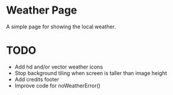 # Weather Page
A simple page for showing the local weather.

# TODO
* Add hd and/or vector weather icons
* Stop background tiling when screen is taller than image height
* Add credits footer
* Improve code for noWeatherError()